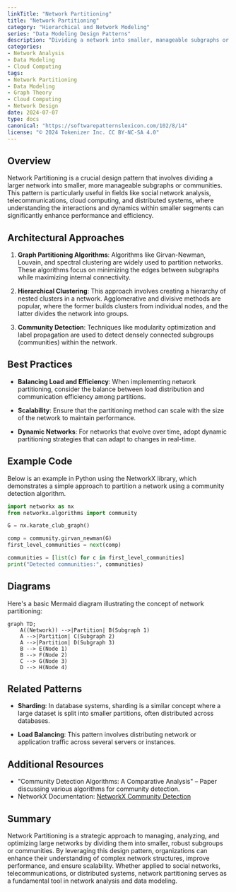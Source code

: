 ```yaml
---
linkTitle: "Network Partitioning"
title: "Network Partitioning"
category: "Hierarchical and Network Modeling"
series: "Data Modeling Design Patterns"
description: "Dividing a network into smaller, manageable subgraphs or communities to improve management, performance, and understanding of the network structure and dynamics."
categories:
- Network Analysis
- Data Modeling
- Cloud Computing
tags:
- Network Partitioning
- Data Modeling
- Graph Theory
- Cloud Computing
- Network Design
date: 2024-07-07
type: docs
canonical: "https://softwarepatternslexicon.com/102/8/14"
license: "© 2024 Tokenizer Inc. CC BY-NC-SA 4.0"
---
```


## Overview

Network Partitioning is a crucial design pattern that involves dividing a larger network into smaller, more manageable subgraphs or communities. This pattern is particularly useful in fields like social network analysis, telecommunications, cloud computing, and distributed systems, where understanding the interactions and dynamics within smaller segments can significantly enhance performance and efficiency.

## Architectural Approaches

1. **Graph Partitioning Algorithms**: Algorithms like Girvan-Newman, Louvain, and spectral clustering are widely used to partition networks. These algorithms focus on minimizing the edges between subgraphs while maximizing internal connectivity.

2. **Hierarchical Clustering**: This approach involves creating a hierarchy of nested clusters in a network. Agglomerative and divisive methods are popular, where the former builds clusters from individual nodes, and the latter divides the network into groups.

3. **Community Detection**: Techniques like modularity optimization and label propagation are used to detect densely connected subgroups (communities) within the network.

## Best Practices

- **Balancing Load and Efficiency**: When implementing network partitioning, consider the balance between load distribution and communication efficiency among partitions.

- **Scalability**: Ensure that the partitioning method can scale with the size of the network to maintain performance.

- **Dynamic Networks**: For networks that evolve over time, adopt dynamic partitioning strategies that can adapt to changes in real-time.

## Example Code

Below is an example in Python using the NetworkX library, which demonstrates a simple approach to partition a network using a community detection algorithm.

```python
import networkx as nx
from networkx.algorithms import community

G = nx.karate_club_graph()

comp = community.girvan_newman(G)
first_level_communities = next(comp)

communities = [list(c) for c in first_level_communities]
print("Detected communities:", communities)
```

## Diagrams

Here's a basic Mermaid diagram illustrating the concept of network partitioning:

```mermaid
graph TD;
    A((Network)) -->|Partition| B(Subgraph 1)
    A -->|Partition| C(Subgraph 2)
    A -->|Partition| D(Subgraph 3)
    B --> E(Node 1)
    B --> F(Node 2)
    C --> G(Node 3)
    D --> H(Node 4)
```

## Related Patterns

- **Sharding**: In database systems, sharding is a similar concept where a large dataset is split into smaller partitions, often distributed across databases.

- **Load Balancing**: This pattern involves distributing network or application traffic across several servers or instances.

## Additional Resources

- "Community Detection Algorithms: A Comparative Analysis" – Paper discussing various algorithms for community detection.
- NetworkX Documentation: [NetworkX Community Detection](https://networkx.github.io/documentation/stable/reference/algorithms/community.html)

## Summary

Network Partitioning is a strategic approach to managing, analyzing, and optimizing large networks by dividing them into smaller, robust subgroups or communities. By leveraging this design pattern, organizations can enhance their understanding of complex network structures, improve performance, and ensure scalability. Whether applied to social networks, telecommunications, or distributed systems, network partitioning serves as a fundamental tool in network analysis and data modeling.
